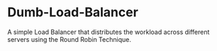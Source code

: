 # Dumb-Load-Balancer
A simple Load Balancer that distributes the workload across different servers using the Round Robin Technique.
